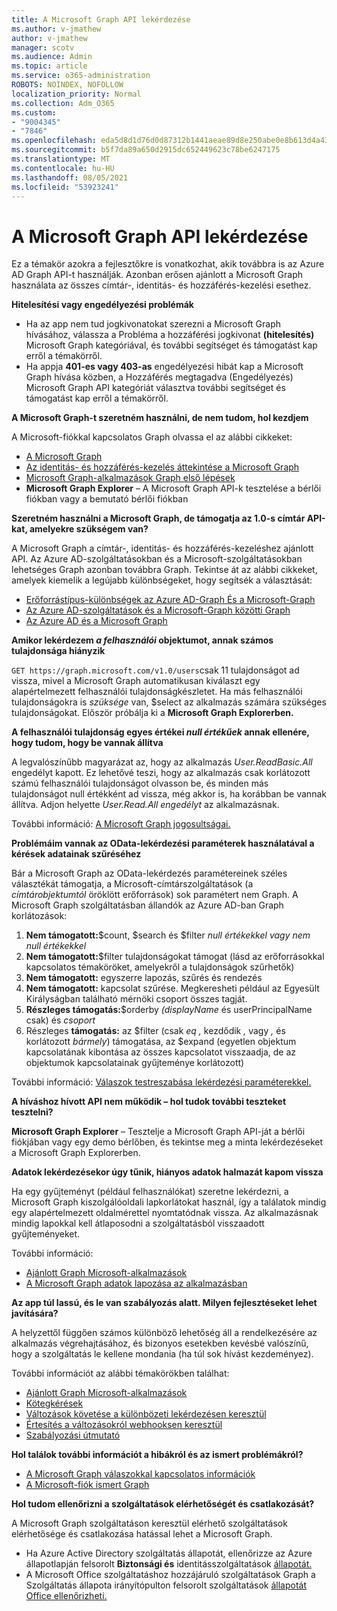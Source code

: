 ```yaml
---
title: A Microsoft Graph API lekérdezése
ms.author: v-jmathew
author: v-jmathew
manager: scotv
ms.audience: Admin
ms.topic: article
ms.service: o365-administration
ROBOTS: NOINDEX, NOFOLLOW
localization_priority: Normal
ms.collection: Adm_O365
ms.custom:
- "9004345"
- "7846"
ms.openlocfilehash: eda5d8d1d76d0d87312b1441aeae89d8e250abe0e8b613d4a43fcc2345a6f021
ms.sourcegitcommit: b5f7da89a650d2915dc652449623c78be6247175
ms.translationtype: MT
ms.contentlocale: hu-HU
ms.lasthandoff: 08/05/2021
ms.locfileid: "53923241"
---
```

# <a name="querying-the-microsoft-graph-api"></a>A Microsoft Graph API lekérdezése

Ez a témakör azokra a fejlesztőkre is vonatkozhat, akik továbbra is az Azure AD Graph API-t használják. Azonban erősen  ajánlott a Microsoft Graph használata az összes címtár-, identitás- és hozzáférés-kezelési esethez.

**Hitelesítési vagy engedélyezési problémák**

- Ha az  app nem tud jogkivonatokat szerezni a Microsoft Graph hívásához, válassza a Probléma a hozzáférési jogkivonat **(hitelesítés)** Microsoft Graph kategóriával, és további segítséget és támogatást kap erről a témakörről.
- Ha appja **401-es vagy 403-as** engedélyezési hibát kap a Microsoft Graph hívása közben, a Hozzáférés megtagadva (Engedélyezés) Microsoft Graph API kategóriát választva további segítséget és támogatást kap erről a témakörről. 

**A Microsoft Graph-t szeretném használni, de nem tudom, hol kezdjem**

A Microsoft-fiókkal kapcsolatos Graph olvassa el az alábbi cikkeket:

- [A Microsoft Graph](https://docs.microsoft.com/graph/overview)
- [Az identitás- és hozzáférés-kezelés áttekintése a Microsoft Graph](https://docs.microsoft.com/graph/azuread-identity-access-management-concept-overview)
- [Microsoft Graph-alkalmazások Graph első lépések](https://docs.microsoft.com/graph/)
- **Microsoft Graph Explorer** – A Microsoft Graph API-k tesztelése a bérlői fiókban vagy a bemutató bérlői fiókban

**Szeretném használni a Microsoft Graph, de támogatja az 1.0-s címtár API-kat, amelyekre szükségem van?**

A Microsoft Graph a címtár-, identitás- és hozzáférés-kezeléshez ajánlott API. Az Azure AD-szolgáltatásokban és a Microsoft-szolgáltatásokban lehetséges Graph azonban továbbra Graph. Tekintse át az alábbi cikkeket, amelyek kiemelik a legújabb különbségeket, hogy segítsék a választását:

- [Erőforrástípus-különbségek az Azure AD-Graph És a Microsoft-Graph](https://docs.microsoft.com/graph/migrate-azure-ad-graph-resource-differences)
- [Az Azure AD-szolgáltatások és a Microsoft-Graph közötti Graph](https://docs.microsoft.com/graph/migrate-azure-ad-graph-property-differences)
- [Az Azure AD és a Microsoft Graph](https://docs.microsoft.com/graph/migrate-azure-ad-graph-method-differences)

**Amikor lekérdezem *a felhasználói* objektumot, annak számos tulajdonsága hiányzik**

`GET https://graph.microsoft.com/v1.0/users`csak 11 tulajdonságot ad vissza, mivel a Microsoft  Graph automatikusan kiválaszt egy alapértelmezett felhasználói tulajdonságkészletet. Ha más felhasználói tulajdonságokra is *szüksége* van, $select az alkalmazás számára szükséges tulajdonságokat. Először próbálja ki a **Microsoft Graph Explorerben.**

**A felhasználói tulajdonság egyes értékei *null értékűek* annak ellenére, hogy tudom, hogy be vannak állítva**

A legvalószínűbb magyarázat az, hogy az alkalmazás *User.ReadBasic.All* engedélyt kapott. Ez lehetővé teszi, hogy az alkalmazás csak korlátozott számú felhasználói tulajdonságot olvasson be, és minden más tulajdonságot null értékként ad vissza, még akkor is, ha korábban be vannak állítva. Adjon helyette *User.Read.All engedélyt* az alkalmazásnak.

További információ: [A Microsoft Graph jogosultságai.](https://docs.microsoft.com/graph/permissions-reference#user-permissions)

**Problémáim vannak az OData-lekérdezési paraméterek használatával a kérések adatainak szűréséhez**

Bár a Microsoft Graph az OData-lekérdezés paramétereinek széles választékát támogatja, a Microsoft-címtárszolgáltatások (a *címtárobjektumtól* öröklött erőforrások) sok paramétert nem Graph. A Microsoft Graph szolgáltatásban állandók az Azure AD-ban Graph korlátozások:

1. **Nem támogatott:**$count, $search és $filter *null értékekkel vagy* *nem null értékekkel*
2. **Nem támogatott:**$filter tulajdonságokat támogat (lásd az erőforrásokkal kapcsolatos témaköröket, amelyekről a tulajdonságok szűrhetők)
3. **Nem támogatott:** egyszerre lapozás, szűrés és rendezés
4. **Nem támogatott:** kapcsolat szűrése. Megkeresheti például az Egyesült Királyságban található mérnöki csoport összes tagját.
5. **Részleges támogatás:**$orderby *(displayName* és userPrincipalName csak) és *csoport*
6. Részleges **támogatás:** az $filter (csak *eq* *,* kezdődik *,* vagy *,* és korlátozott *bármely*) támogatása, az $expand (egyetlen objektum kapcsolatának kibontása az összes kapcsolatot visszaadja, de az objektumok kapcsolatainak gyűjteménye korlátozott)

További információ: [Válaszok testreszabása lekérdezési paraméterekkel.](https://docs.microsoft.com/graph/query-parameters)

**A híváshoz hívott API nem működik – hol tudok további teszteket tesztelni?**

**Microsoft Graph Explorer** – Tesztelje a Microsoft Graph API-ját a bérlői  fiókjában vagy egy demo bérlőben, és tekintse meg a minta lekérdezéseket a Microsoft Graph Explorerben.

**Adatok lekérdezésekor úgy tűnik, hiányos adatok halmazát kapom vissza**

Ha egy gyűjteményt (például felhasználókat) szeretne lekérdezni, a Microsoft Graph kiszolgálóoldali lapkorlátokat használ, így a találatok mindig egy alapértelmezett oldalmérettel nyomtatódnak vissza. Az alkalmazásnak mindig lapokkal kell átlaposodni a szolgáltatásból visszaadott gyűjteményeket.

További információ:

- [Ajánlott Graph Microsoft-alkalmazások](https://docs.microsoft.com/graph/best-practices-concept)
- [A Microsoft Graph adatok lapozása az alkalmazásban](https://docs.microsoft.com/graph/paging)

**Az app túl lassú, és le van szabályozás alatt. Milyen fejlesztéseket lehet javítására?**

A helyzettől függően számos különböző lehetőség áll a rendelkezésére az alkalmazás végrehajtásához, és bizonyos esetekben kevésbé valószínű, hogy a szolgáltatás le kellene mondania (ha túl sok hívást kezdeményez).

További információt az alábbi témakörökben találhat:

- [Ajánlott Graph Microsoft-alkalmazások](https://docs.microsoft.com/graph/best-practices-concept)
- [Kötegkérések](https://docs.microsoft.com/graph/json-batching)
- [Változások követése a különbözeti lekérdezésen keresztül](https://docs.microsoft.com/graph/delta-query-overview)
- [Értesítés a változásokról webhooksen keresztül](https://docs.microsoft.com/graph/webhooks)
- [Szabályozási útmutató](https://docs.microsoft.com/graph/throttling)

**Hol találok további információt a hibákról és az ismert problémákról?**

- [A Microsoft Graph válaszokkal kapcsolatos információk](https://docs.microsoft.com/graph/errors)
- [A Microsoft-fiók ismert Graph](https://docs.microsoft.com/graph/known-issues)

**Hol tudom ellenőrizni a szolgáltatások elérhetőségét és csatlakozását?**

A Microsoft Graph szolgáltatáson keresztül elérhető szolgáltatások elérhetősége és csatlakozása hatással lehet a Microsoft Graph.

- Ha Azure Active Directory szolgáltatás állapotát, ellenőrizze az Azure állapotlapján felsorolt **Biztonsági és** identitásszolgáltatások [állapotát.](https://azure.microsoft.com/status/)
- A Microsoft Office szolgáltatáshoz hozzájáruló szolgáltatások Graph a Szolgáltatás állapota irányítópulton felsorolt szolgáltatások [állapotát Office ellenőrizheti.](https://portal.office.com/adminportal/home#/servicehealth)
